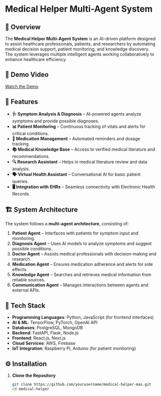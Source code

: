 # Medical Helper Multi-Agent System

## 📌 Overview

The **Medical Helper Multi-Agent System** is an AI-driven platform designed to assist healthcare professionals, patients, and researchers by automating medical decision support, patient monitoring, and knowledge discovery. The system leverages multiple intelligent agents working collaboratively to enhance healthcare efficiency.

## 🎥 Demo Video

[Watch the Demo](https://drive.google.com/file/d/1izAtX8YfSZ9UjjFufOLUUS4yYMG88UyU/view?usp=sharing)


## 🚀 Features

- **🩺 Symptom Analysis & Diagnosis** – AI-powered agents analyze symptoms and provide possible diagnoses.
- **📊 Patient Monitoring** – Continuous tracking of vitals and alerts for critical conditions.
- **💊 Medication Management** – Automated reminders and dosage tracking.
- **📚 Medical Knowledge Base** – Access to verified medical literature and recommendations.
- **🔍 Research Assistant** – Helps in medical literature review and data analysis.
- **🗣️ Virtual Health Assistant** – Conversational AI for basic patient queries.
- **🖥️ Integration with EHRs** – Seamless connectivity with Electronic Health Records.

## 🏗️ System Architecture

The system follows a **multi-agent architecture**, consisting of:

1. **Patient Agent** – Interfaces with patients for symptom input and monitoring.
2. **Diagnosis Agent** – Uses AI models to analyze symptoms and suggest possible conditions.
3. **Doctor Agent** – Assists medical professionals with decision-making and research.
4. **Medication Agent** – Ensures medication adherence and alerts for side effects.
5. **Knowledge Agent** – Searches and retrieves medical information from reliable sources.
6. **Communication Agent** – Manages interactions between agents and external APIs.

## 🔧 Tech Stack

- **Programming Languages**: Python, JavaScript (for frontend interfaces)
- **AI & ML**: TensorFlow, PyTorch, OpenAI API
- **Databases**: PostgreSQL, MongoDB
- **Backend**: FastAPI, Flask, Node.js
- **Frontend**: React.js, Next.js
- **Cloud Services**: AWS, Firebase
- **IoT Integration**: Raspberry Pi, Arduino (for patient monitoring)

## ⚙️ Installation

1. **Clone the Repository**
   ```bash
   git clone https://github.com/yourusername/medical-helper-mas.git
   cd medical-helper
